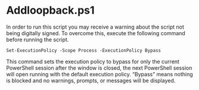 # Addloopback.ps1

In order to run this script you may receive a warning about the script not being digitally signed.  To overcome this, execute the following command before running the script.

`Set-ExecutionPolicy -Scope Process -ExecutionPolicy Bypass`

This command sets the execution policy to bypass for only the current PowerShell session after the window is closed, the next PowerShell session will open running with the default execution policy. “Bypass” means nothing is blocked and no warnings, prompts, or messages will be displayed.
